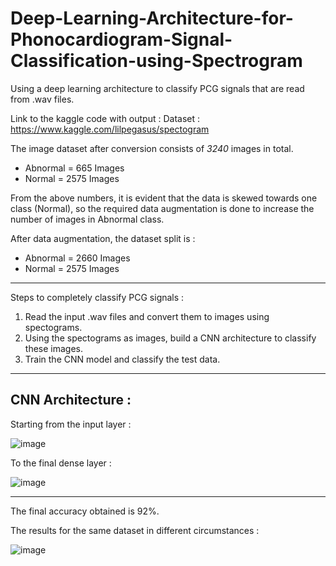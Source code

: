 # Deep-Learning-Architecture-for-Phonocardiogram-Signal-Classification-using-Spectrogram
Using a deep learning architecture to classify PCG signals that are read from .wav files.

Link to the kaggle code with output :
Dataset : https://www.kaggle.com/lilpegasus/spectogram

The image dataset after conversion consists of *3240* images in total.

 - Abnormal = 665 Images
 - Normal = 2575 Images

From the above numbers, it is evident that the data is skewed towards one class (Normal),
so the required data augmentation is done to increase the number of images in Abnormal class.

After data augmentation, the dataset split is :

 - Abnormal = 2660 Images
 - Normal = 2575 Images

 - - - -
Steps to completely classify PCG signals :
1. Read the input .wav files and convert them to images using spectograms.
2. Using the spectograms as images, build a CNN architecture to classify these images.
3. Train the CNN model and classify the test data.

 - - - -
## CNN Architecture :

Starting from the input layer :

![image](https://user-images.githubusercontent.com/60283852/152285565-9b287e44-6d2c-453a-9852-6b8837b221c0.png)

To the final dense layer :

![image](https://user-images.githubusercontent.com/60283852/152285585-43aa2cc3-94aa-4c01-90a7-c597f8cf8e63.png)

 - - - -
The final accuracy obtained is 92%.

The results for the same dataset in different circumstances :

![image](https://user-images.githubusercontent.com/60283852/152285878-56c1337e-6f51-4a91-960c-9587c60af244.png)

